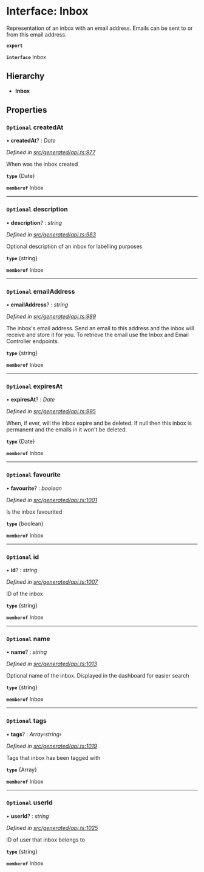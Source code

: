 # Interface: Inbox

Representation of an inbox with an email address. Emails can be sent to or from this email address.

**`export`** 

**`interface`** Inbox

## Hierarchy

* **Inbox**

## Properties

### `Optional` createdAt

• **createdAt**? : *Date*

*Defined in [src/generated/api.ts:977](https://github.com/mailslurp/mailslurp-client-ts-js/blob/6b83217/src/generated/api.ts#L977)*

When was the inbox created

**`type`** {Date}

**`memberof`** Inbox

___

### `Optional` description

• **description**? : *string*

*Defined in [src/generated/api.ts:983](https://github.com/mailslurp/mailslurp-client-ts-js/blob/6b83217/src/generated/api.ts#L983)*

Optional description of an inbox for labelling purposes

**`type`** {string}

**`memberof`** Inbox

___

### `Optional` emailAddress

• **emailAddress**? : *string*

*Defined in [src/generated/api.ts:989](https://github.com/mailslurp/mailslurp-client-ts-js/blob/6b83217/src/generated/api.ts#L989)*

The inbox's email address. Send an email to this address and the inbox will receive and store it for you. To retrieve the email use the Inbox and Email Controller endpoints.

**`type`** {string}

**`memberof`** Inbox

___

### `Optional` expiresAt

• **expiresAt**? : *Date*

*Defined in [src/generated/api.ts:995](https://github.com/mailslurp/mailslurp-client-ts-js/blob/6b83217/src/generated/api.ts#L995)*

When, if ever, will the inbox expire and be deleted. If null then this inbox is permanent and the emails in it won't be deleted.

**`type`** {Date}

**`memberof`** Inbox

___

### `Optional` favourite

• **favourite**? : *boolean*

*Defined in [src/generated/api.ts:1001](https://github.com/mailslurp/mailslurp-client-ts-js/blob/6b83217/src/generated/api.ts#L1001)*

Is the inbox favourited

**`type`** {boolean}

**`memberof`** Inbox

___

### `Optional` id

• **id**? : *string*

*Defined in [src/generated/api.ts:1007](https://github.com/mailslurp/mailslurp-client-ts-js/blob/6b83217/src/generated/api.ts#L1007)*

ID of the inbox

**`type`** {string}

**`memberof`** Inbox

___

### `Optional` name

• **name**? : *string*

*Defined in [src/generated/api.ts:1013](https://github.com/mailslurp/mailslurp-client-ts-js/blob/6b83217/src/generated/api.ts#L1013)*

Optional name of the inbox. Displayed in the dashboard for easier search

**`type`** {string}

**`memberof`** Inbox

___

### `Optional` tags

• **tags**? : *Array‹string›*

*Defined in [src/generated/api.ts:1019](https://github.com/mailslurp/mailslurp-client-ts-js/blob/6b83217/src/generated/api.ts#L1019)*

Tags that inbox has been tagged with

**`type`** {Array<string>}

**`memberof`** Inbox

___

### `Optional` userId

• **userId**? : *string*

*Defined in [src/generated/api.ts:1025](https://github.com/mailslurp/mailslurp-client-ts-js/blob/6b83217/src/generated/api.ts#L1025)*

ID of user that inbox belongs to

**`type`** {string}

**`memberof`** Inbox
